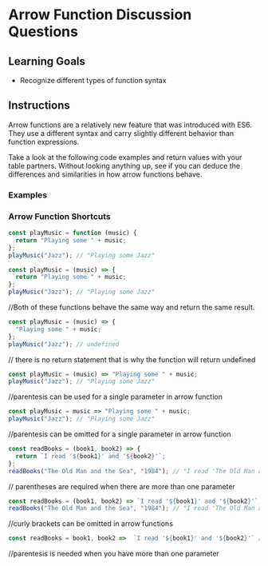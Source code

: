 # Arrow Function Discussion Questions

## Learning Goals

- Recognize different types of function syntax

## Instructions

Arrow functions are a relatively new feature that was introduced with ES6.
They use a different syntax and carry slightly different behavior than
function expressions.

Take a look at the following code examples and return values with your table
partners. Without looking anything up, see if you can deduce the differences
and similarities in how arrow functions behave.

### Examples

### Arrow Function Shortcuts

```js
const playMusic = function (music) {
  return "Playing some " + music;
};
playMusic("Jazz"); // "Playing some Jazz"
```

```js
const playMusic = (music) => {
  return "Playing some " + music;
};
playMusic("Jazz"); // "Playing some Jazz"
```
//Both of these functions behave the same way and return the same result.

```js
const playMusic = (music) => {
  "Playing some " + music;
};
playMusic("Jazz"); // undefined
```
// there is no return statement that is why the function will return undefined
```js
const playMusic = (music) => "Playing some " + music;
playMusic("Jazz"); // "Playing some Jazz"
```
//parentesis can be used for a single parameter in arrow function
```js
const playMusic = music => "Playing some " + music;
playMusic("Jazz"); // "Playing some Jazz"
```
//parentesis can be omitted for a single parameter in arrow function
```js
const readBooks = (book1, book2) => {
  return `I read '${book1}' and '${book2}'`;
};
readBooks("The Old Man and the Sea", "1984"); // "I read 'The Old Man and the Sea' and '1984'"
```
// parentheses are required when there are more than one parameter
```js
const readBooks = (book1, book2) => `I read '${book1}' and '${book2}'`;
readBooks("The Old Man and the Sea", "1984"); // "I read 'The Old Man and the Sea' and '1984'"
```
//curly brackets can be omitted in arrow functions
```js
const readBooks = book1, book2 =>  `I read '${book1}' and '${book2}'` // Syntax Error
```
//parentesis is needed when you have more than one parameter